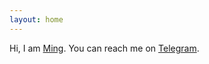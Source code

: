 ```yaml
---
layout: home
---
```

Hi, I am <a target="blank" href="/assets/me.jpg">Ming</a>. You can reach me on <a href="https://t.me/meowisms">Telegram</a>.

